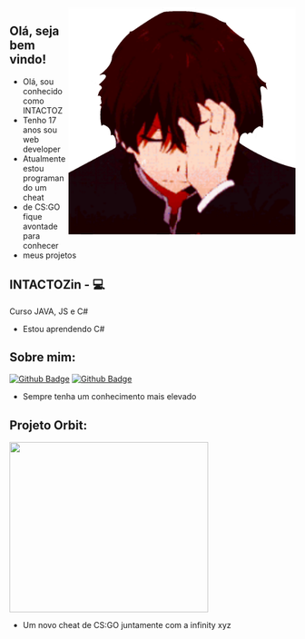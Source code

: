 <img align="right" width="400" height="400" src="https://github.com/INTACTOZ/INTACTOZ/blob/main/intactozin1.png">


## Olá, seja bem vindo!

- Olá, sou conhecido como INTACTOZ
- Tenho 17 anos sou web developer
- Atualmente estou programando um cheat
- de CS:GO fique avontade para conhecer
- meus projetos

## INTACTOZin - :computer: 

Curso JAVA, JS e C# 
- Estou aprendendo C#



## Sobre mim:
[![Github Badge](https://img.shields.io/badge/-Github-000?style=flat-square&logo=Github&logoColor=white&link=link_do_seu_perfil_no_github)](https://github.com/INTACTOZ)
[![Github Badge](https://img.shields.io/badge/-Github-000?style=flat-square&logo=Github&logoColor=white&link=link_do_seu_perfil_no_github)]()

- Sempre tenha um conhecimento mais elevado



## Projeto Orbit:
[<img align="center" width="350" height="300" src="https://github.com/INTACTOZ/INTACTOZin/blob/main/infiorbit.png">](https://discord.gg/WN5Vwr9kVp)

- Um novo cheat de CS:GO juntamente com a infinity xyz
